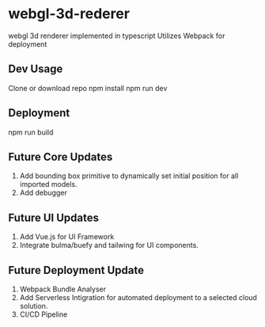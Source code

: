 # webgl-3d-rederer
webgl 3d renderer implemented in typescript
Utilizes Webpack for deployment

## Dev Usage

Clone or download repo
npm install
npm run dev

## Deployment

npm run build


## Future Core Updates

1) Add bounding box primitive to dynamically set initial position for all imported models.
2) Add debugger


## Future UI Updates

1) Add Vue.js for UI Framework
2) Integrate bulma/buefy and tailwing for UI components.


## Future Deployment Update

1) Webpack Bundle Analyser
2) Add Serverless Intigration for automated deployment to a selected cloud solution.
3) CI/CD Pipeline
